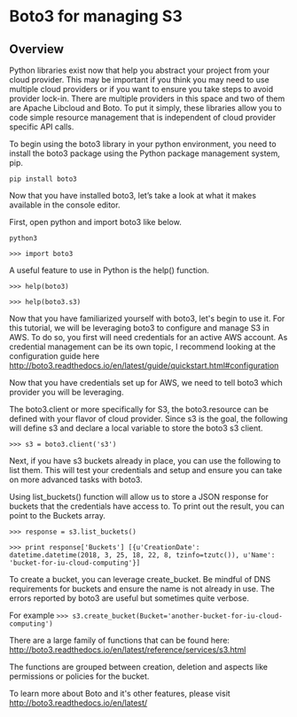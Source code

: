 # Boto3 for managing S3

## Overview
Python libraries exist now that help you abstract your project from your cloud 
provider. This may be important if you think you may need to use multiple cloud 
providers or if you want to ensure you take steps to avoid provider lock-in. 
There are multiple providers in this space and two of them are Apache Libcloud 
and Boto. To put it simply, these libraries allow you to code simple resource 
management that is independent of cloud provider specific API calls. 

To begin using the boto3 library in your python environment, you need to install the boto3 package using the Python package management system, pip.

`pip install boto3`

Now that you have installed boto3, let’s take a look at what it makes available in the console editor.

First, open python and import boto3 like below.

`python3`

`>>> import boto3`

A useful feature to use in Python is the help() function.

`>>> help(boto3)`

`>>> help(boto3.s3)`


Now that you have familiarized yourself with boto3, let's begin to use it. For this tutorial, we will be leveraging boto3 to configure and manage S3 in AWS. To do so, you first will need credentials for an active AWS account. As credential management can be its own topic, I recommend looking at the configuration guide here http://boto3.readthedocs.io/en/latest/guide/quickstart.html#configuration

Now that you have credentials set up for AWS, we need to tell boto3 which provider you will be leveraging. 

The boto3.client or more specifically for S3, the boto3.resource can be defined with your flavor of cloud provider. Since s3 is the goal, the following will define s3 and declare a local variable to store the boto3 s3 client.

`>>> s3 = boto3.client('s3')`

Next, if you have s3 buckets already in place, you can use the following to list them. This will test your credentials and setup and ensure you can take on more advanced tasks with boto3.

Using list_buckets() function will allow us to store a JSON response for buckets that the credentials have access to. To print out the result, you can point to the Buckets array.

`>>> response = s3.list_buckets()`

`>>> print response['Buckets']
[{u'CreationDate': datetime.datetime(2018, 3, 25, 18, 22, 8, tzinfo=tzutc()), u'Name': 'bucket-for-iu-cloud-computing'}]`

To create a bucket, you can leverage create_bucket. Be mindful of DNS requirements for buckets and ensure the name is not already in use. The errors reported by boto3 are useful but sometimes quite verbose.

For example
`>>> s3.create_bucket(Bucket='another-bucket-for-iu-cloud-computing')`

There are a large family of functions that can be found here:
http://boto3.readthedocs.io/en/latest/reference/services/s3.html

The functions are grouped between creation, deletion and aspects like permissions or policies for the bucket.

To learn more about Boto and it's other features, please visit http://boto3.readthedocs.io/en/latest/

